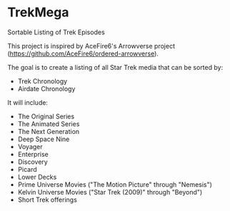 # TrekMega
 Sortable Listing of Trek Episodes

This project is inspired by AceFire6's Arrowverse project (https://github.com/AceFire6/ordered-arrowverse).

The goal is to create a listing of all Star Trek media that can be sorted by:

* Trek Chronology
* Airdate Chronology

It will include:

* The Original Series
* The Animated Series
* The Next Generation
* Deep Space Nine
* Voyager
* Enterprise
* Discovery
* Picard
* Lower Decks
* Prime Universe Movies ("The Motion Picture" through "Nemesis")
* Kelvin Universe Movies ("Star Trek (2009)" through "Beyond")
* Short Trek offerings